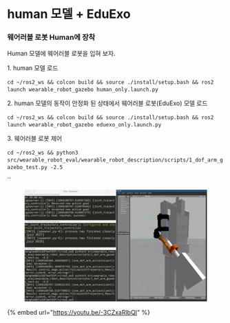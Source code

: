 # human 모델 + EduExo

### 웨어러블 로봇 Human에 장착

Human 모델에 웨어러블 로봇을 입혀 보자.

1\. human 모델 로드

`cd ~/ros2_ws && colcon build && source ./install/setup.bash && ros2 launch wearable_robot_gazebo human_only.launch.py`

2\. human 모델의 동작이 안정화 된 상태에서 웨어러블 로봇(EduExo) 모델 로드&#x20;

`cd ~/ros2_ws && colcon build && source ./install/setup.bash && ros2 launch wearable_robot_gazebo eduexo_only.launch.py`

3\. 웨어러블 로봇 제어

`cd ~/ros2_ws && python3 src/wearable_robot_eval/wearable_robot_description/scripts/1_dof_arm_gazebo_test.py -2.5`

``

<figure><img src="../.gitbook/assets/image (2).png" alt=""><figcaption></figcaption></figure>

{% embed url="https://youtu.be/-3CZxaRlbQI" %}
